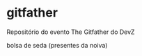 # gitfather
Repositório do evento The Gitfather do DevZ




































































bolsa de seda (presentes da noiva)

